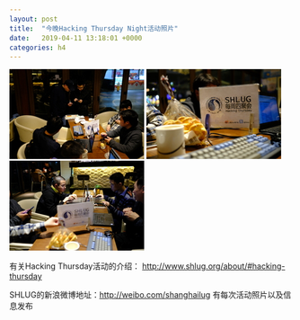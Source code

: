 ```yaml
---
layout: post
title:  "今晚Hacking Thursday Night活动照片"
date:   2019-04-11 13:18:01 +0000
categories: h4
---
```


[<img src='https://raw.githubusercontent.com/shanghailug/res2019q2/master/j411.h4/j411_2056_4000+08.240x160.jpg'>](https://raw.githubusercontent.com/shanghailug/res2019q2/master/j411.h4/j411_2056_4000+08.JPG)
[<img src='https://raw.githubusercontent.com/shanghailug/res2019q2/master/j411.h4/j411_2103_5000+08.240x160.jpg'>](https://raw.githubusercontent.com/shanghailug/res2019q2/master/j411.h4/j411_2103_5000+08.JPG)
[<img src='https://raw.githubusercontent.com/shanghailug/res2019q2/master/j411.h4/j411_2104_0800+08.240x160.jpg'>](https://raw.githubusercontent.com/shanghailug/res2019q2/master/j411.h4/j411_2104_0800+08.JPG)

有关Hacking Thursday活动的介绍：
http://www.shlug.org/about/#hacking-thursday

SHLUG的新浪微博地址：http://weibo.com/shanghailug 有每次活动照片以及信息发布


